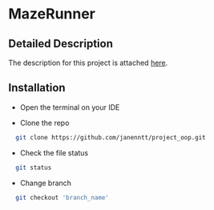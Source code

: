 # MazeRunner
## Detailed Description
The description for this project is attached [here](https://docs.google.com/document/d/1S5YgC9B_ilcQHbAyMuf3JVRaWjPGV_q-Dr_rK6u5cf8/edit?usp=sharing).
## Installation
- Open the terminal on your IDE

- Clone the repo
```bash
  git clone https://github.com/janenntt/project_oop.git
```
- Check the file status
```bash
  git status
```
- Change branch
```bash
  git checkout 'branch_name'
```
